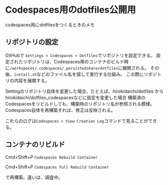 # Codespaces用のdotfiles公開用

codespaces用にdotfilesをつくるときのメモ

## リポジトリの設定

GitHubで `Settings > Codespaces > Dotfiles`でリポジトリを設定できる。
設定されたリポジトリは、Codespaces用のコンテナのビルド時に`/workspaces/.codespaces/.persistedshare/dotfiles`に展開される。
その後、`install.sh`などのファイル名を探して実行する仕組み。
この際にリポジトリの内容を展開する。

Settingのリポジトリ自体を変更した場合、たとえば、hirokidaichi/dotfiles からhirokidaichi/dotfiles_codespacesなどに設定を変更した場合
構築済のCodespacesをリビルドしても、構築時のリポジトリ名が参照される模様。Codespaces自体を再構築すれば、修正は反映される。

これらのログは`Codespaces > View Creation Log`コマンドで見ることができる。

## コンテナのリビルド

Cmd+Shift+P `Codespaces Rebuild Container`

Cmd+Shift+P `Codespaces Full Rebuild Container`

で再構築。違いは、調査中。

